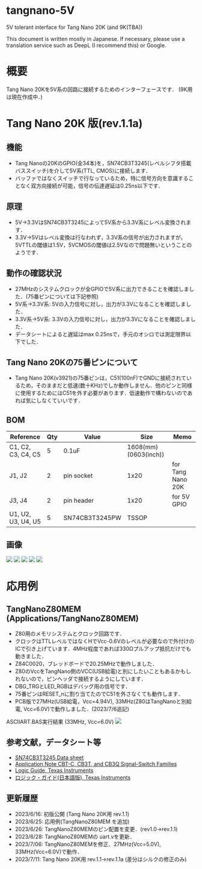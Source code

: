 # tangnano-5V
5V tolerant interface for Tang Nano 20K (and 9K(TBA))

This document is written mostly in Japanese. If necessary, please use a translation service such as DeepL (I recommend this) or Google.

# 概要
Tang Nano 20Kを5V系の回路に接続するためのインターフェースです．
(9K用は現在作成中．)

# Tang Nano 20K 版(rev.1.1a)
## 機能
- Tang Nanoの20KのGPIO(全34本)を，SN74CB3T3245(レベルシフタ搭載バススイッチ)を介して5V系(TTL, CMOS)に接続します．
- バッファではなくスイッチで行なっているため，特に信号方向を意識することなく双方向接続が可能，信号の伝達遅延は0.25ns以下です．

## 原理
- 5V→3.3VはSN74CB3T3245によって5V系から3.3V系にレベル変換されます．
- 3.3V→5Vはレベル変換は行なわれず，3.3V系の信号が出力されますが，5VTTLの閾値は1.5V，5VCMOSの閾値は2.5Vなので問題無いということのようです．

## 動作の確認状況
- 27MHzのシステムクロックが全GPIOで5V系に出力できることを確認しました．(75番ピンについては下記参照)
- 5V系→3.3V系: 5Vの入力信号に対し，出力が3.3Vになることを確認しました．
- 3.3V系→5V系: 3.3Vの入力信号に対し，出力が3.3Vになることを確認しました．
- データシートによると遅延はmax 0.25nsで，手元のオシロでは測定限界以下でした．

## Tang Nano 20Kの75番ピンについて
- Tang Nano 20K(v3921)の75番ピンは，C51(100nF)でGNDに接続されているため，そのままだと低速(数十KHz)でしか動作しません．他のピンと同様に使用するためにはC51を外す必要があります．低速動作で構わないのであれば気にしなくていいです．

## BOM
|Reference          |Qty| Value          |Size |Memo |
|-------------------|---|----------------|-----|-----|
|C1, C2, C3, C4, C5 |5	|0.1uF	         |1608(mm)(0603(inch))| |
|J1, J2	            |2	|pin socket      |1x20 |for Tang Nano 20K|
|J3, J4             |2	|pin header      |1x20 |for 5V GPIO|
|U1, U2, U3, U4, U5 |5	|SN74CB3T3245PW  |TSSOP| |

## 画像
![](images/pcb.png)
![](images/3D_20k_1.png)
![](images/3D_20k_2.png)
![](images/3D_20k_3.png)
![](images/actual_board.jpg)

# 応用例
## TangNanoZ80MEM (Applications/TangNanoZ80MEM)
- Z80用のメモリシステムとクロック回路です．
- クロックはTTLレベルではなくHでVcc-0.6Vのレベルが必要なので外付けのICで引き上げています．4MHz程度であれば330Ωプルアップ抵抗だけでも動きました．
- Z84C0020，ブレッドボードで20.25MHzで動作しました．
- Z80のVccをTangNano側のVCC(USB給電)と別にしたいこともあるかもしれないので，ピンヘッダで接続するようにしています．
- DBG_TRGとLED_RGBはデバッグ用の信号です．
- 75番ピンはRESET_nに割り当てたのでC51を外さなくても動作します．
- PCB版で27MHz(USB給電，Vcc=4.94V), 33MHz(Z80はTangNanoと別給電, Vcc=6.0V)で動作しました．(2023/7/6追記)

ASCIIART.BAS実行結果 (33MHz, Vcc=6.0V)
![](images/asciiart_33MHz_6V.jpg)

## 参考文献，データシート等
- [SN74CB3T3245 Data sheet](https://www.ti.com/lit/ds/symlink/sn74cb3t3245.pdf)
- [Application Note CBT-C, CB3T, and CB3Q Signal-Switch Families](https://www.ti.com/lit/an/scda008c/scda008c.pdf)
- [Logic Guide, Texas Instruments](https://www.ti.com/lit/sg/sdyu001ab/sdyu001ab.pdf)
- [ロジック・ガイド(日本語版), Texas Instruments](https://www.tij.co.jp/jp/lit/sg/jajt217/jajt217.pdf)

## 更新履歴
- 2023/6/16: 初版公開 (Tang Nano 20K用 rev.1.1)
- 2023/6/25: 応用例(TangNanoZ80MEM を追加)
- 2023/6/26: TangNanoZ80MEMのピン配置を変更．(rev1.0→rev.1.1)
- 2023/6/28: TangNanoZ80MEMの uart.vを更新．
- 2023/7/06: TangNanoZ80MEMを修正．27MHz(Vcc=5.0V), 33MHz(Vcc=6.0V)で動作．
- 2023/7/11: Tang Nano 20K用 rev.1.1→rev.1.1a (差分はシルクの修正のみ)

